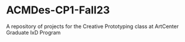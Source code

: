 # ACMDes-CP1-Fall23
A repository of projects for the Creative Prototyping class at ArtCenter Graduate IxD Program
